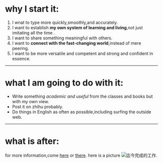 # why I start it:
1. I wnat to type more quickly,smoothly,and accurately.  
2. I want to establish **my own system of learning and living**,not just imitating all the time .<br>
3. I want to share something meaningful with others.<br>
4. I want to **connect with the fast-changing world**,instead of mere peering.<br>
5. I want to be more versatile and competent and strong and confident in essence.<br>

----

# what I am going to do with it:
- Write something *academic and useful* from the classes and books but with my own view.
- Post it on zhihu probably.
- Do things in English as often as possible,including surfing the outside web.

----

# what is after:
for more information,come [here] or [there](https://www.zhihu.com/people/qiu-ji-xu-yu-7 "还是我的知乎主页").
here is a picture  ![迄今完成的工作](%E6%88%AA%E5%9B%BE_20231105143745-1.png "一张简单的截图").



[here]: https://www.zhihu.com/people/qiu-ji-xu-yu-7 ("我的知乎主页")

